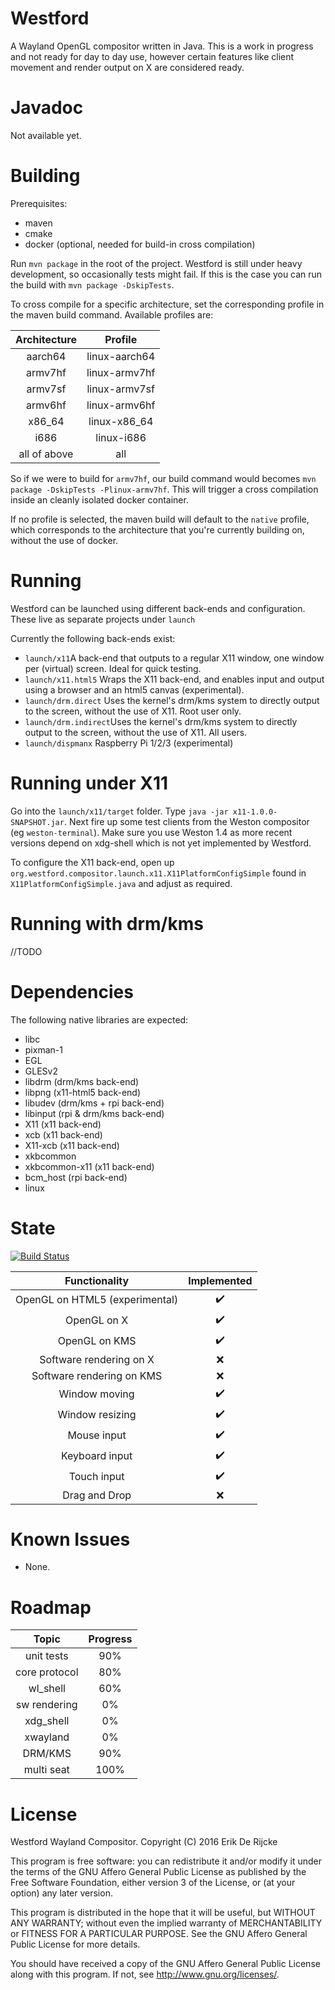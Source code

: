 Westford
=====================

A Wayland OpenGL compositor written in Java.
This is a work in progress and not ready for day to day use, however
certain features like client movement and render output on X are considered ready.

Javadoc
=======
Not available yet.

Building
========
Prerequisites: 
- maven
- cmake 
- docker (optional, needed for build-in cross compilation) 

Run `mvn package` in the root of the project. Westford is still under heavy 
development, so occasionally tests might fail. If this is the case you can run the build
with `mvn package -DskipTests`.

To cross compile for a specific architecture, set the corresponding profile in the maven build command.
Available profiles are:

| Architecture | Profile     |
|:------------:|:-----------:|
| aarch64      |linux-aarch64|
| armv7hf      |linux-armv7hf| 
| armv7sf      |linux-armv7sf|
| armv6hf      |linux-armv6hf|
| x86_64       |linux-x86_64 |
| i686         |linux-i686   |
| all of above |all          |

So if we were to build for `armv7hf`, our build command would becomes `mvn package -DskipTests -Plinux-armv7hf`.
This will trigger a cross compilation inside an cleanly isolated docker container.

If no profile is selected, the maven build will default to the `native` profile, which corresponds to
the architecture that you're currently building on, without the use of docker.

Running
=======
Westford can be launched using different back-ends and configuration. These live as separate projects
under `launch`

Currently the following back-ends exist:
- `launch/x11`A back-end that outputs to a regular X11 window, one window per (virtual) screen. Ideal for quick testing.
- `launch/x11.html5` Wraps the X11 back-end, and enables input and output using a browser and an html5 canvas (experimental). 
- `launch/drm.direct` Uses the kernel's drm/kms system to directly output to the screen, without the use of X11. Root user only. 
- `launch/drm.indirect`Uses the kernel's drm/kms system to directly output to the screen, without the use of X11. All users.
- `launch/dispmanx` Raspberry Pi 1/2/3 (experimental)


Running under X11
=================
Go into the `launch/x11/target` folder. Type `java -jar x11-1.0.0-SNAPSHOT.jar`.
Next fire up some test clients from the Weston compositor (eg `weston-terminal`). 
Make sure you use Weston 1.4 as more recent versions depend on xdg-shell which is not 
yet implemented by Westford.

To configure the X11 back-end, open up `org.westford.compositor.launch.x11.X11PlatformConfigSimple` 
found in `X11PlatformConfigSimple.java` and adjust as required.

Running with drm/kms
====================
//TODO

Dependencies
============
The following native libraries are expected:
 - libc
 - pixman-1
 - EGL
 - GLESv2
 - libdrm (drm/kms back-end)
 - libpng (x11-html5 back-end)
 - libudev (drm/kms + rpi back-end)
 - libinput (rpi & drm/kms back-end)
 - X11 (x11 back-end)
 - xcb (x11 back-end)
 - X11-xcb (x11 back-end)
 - xkbcommon
 - xkbcommon-x11 (x11 back-end)
 - bcm_host (rpi back-end)
 - linux

State
=====
[![Build Status](https://travis-ci.org/udevbe/westford.svg?branch=master)](https://travis-ci.org/udevbe/westford)

| Functionality                  | Implemented        |
| :-------------------------:    | :----------------: |
| OpenGL on HTML5 (experimental) | :heavy_check_mark: |
| OpenGL on X                    | :heavy_check_mark: |
| OpenGL on KMS                  | :heavy_check_mark: |
| Software rendering on X        | :x:                |
| Software rendering on KMS      | :x:                |
| Window moving                  | :heavy_check_mark: |
| Window resizing                | :heavy_check_mark: |
| Mouse input                    | :heavy_check_mark: |
| Keyboard input                 | :heavy_check_mark: |
| Touch input                    | :heavy_check_mark: |
| Drag and Drop                  | :x:                |

Known Issues
============
 - None.

Roadmap
====
| Topic         | Progress  |
| :-----------: | :-------: |
| unit tests    | 90%       |
| core protocol | 80%       |
| wl_shell      | 60%       |
| sw rendering  | 0%        |
| xdg_shell     | 0%        |
| xwayland      | 0%        |
| DRM/KMS       | 90%        |
| multi seat    | 100%      |

License
=======

Westford Wayland Compositor.
Copyright (C) 2016  Erik De Rijcke

This program is free software: you can redistribute it and/or modify
it under the terms of the GNU Affero General Public License as
published by the Free Software Foundation, either version 3 of the
License, or (at your option) any later version.

This program is distributed in the hope that it will be useful,
but WITHOUT ANY WARRANTY; without even the implied warranty of
MERCHANTABILITY or FITNESS FOR A PARTICULAR PURPOSE.  See the
GNU Affero General Public License for more details.

You should have received a copy of the GNU Affero General Public License
along with this program.  If not, see <http://www.gnu.org/licenses/>.
